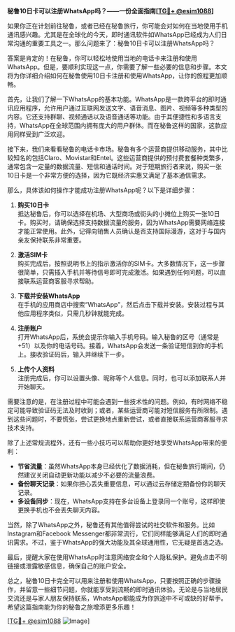 **秘鲁10日卡可以注册WhatsApp吗？——一份全面指南[[TG💪+ @esim1088](https://t.me/s/esim1088)]**

如果你正在计划前往秘鲁，或者已经在秘鲁旅行，你可能会对如何在当地使用手机通讯感兴趣。尤其是在全球化的今天，即时通讯软件如WhatsApp已经成为人们日常沟通的重要工具之一。那么问题来了：秘鲁10日卡可以注册WhatsApp吗？

答案是肯定的！在秘鲁，你可以轻松地使用当地的电话卡来注册和使用WhatsApp。但是，要顺利实现这一点，你需要了解一些必要的信息和步骤。本文将为你详细介绍如何在秘鲁使用10日卡注册和使用WhatsApp，让你的旅程更加顺畅。

首先，让我们了解一下WhatsApp的基本功能。WhatsApp是一款跨平台的即时通讯应用程序，允许用户通过互联网发送文字、语音消息、图片、视频等多种类型的内容。它还支持群聊、视频通话以及语音通话等功能。由于其便捷性和多语言支持，WhatsApp在全球范围内拥有庞大的用户群体。而在秘鲁这样的国家，这款应用同样受到广泛欢迎。

接下来，我们来看看秘鲁的电话卡市场。秘鲁有多个运营商提供移动服务，其中比较知名的包括Claro、Movistar和Entel。这些运营商提供的预付费套餐种类繁多，通常包含一定量的数据流量、短信和通话时间。对于短期旅行者来说，购买一张10日卡是一个非常方便的选择，因为它既经济实惠又满足了基本通信需求。

那么，具体该如何操作才能成功注册WhatsApp呢？以下是详细步骤：

1. **购买10日卡**  
   抵达秘鲁后，你可以选择在机场、大型商场或街头的小摊位上购买一张10日卡。购买时，请确保选择支持数据流量的服务，因为WhatsApp需要网络连接才能正常使用。此外，记得向销售人员确认是否支持国际漫游，这对于与国内亲友保持联系非常重要。

2. **激活SIM卡**  
   购买完成后，按照说明书上的指示激活你的SIM卡。大多数情况下，这一步骤很简单，只需插入手机并等待信号即可完成激活。如果遇到任何问题，可以直接联系运营商客服寻求帮助。

3. **下载并安装WhatsApp**  
   在手机的应用商店中搜索“WhatsApp”，然后点击下载并安装。安装过程与其他应用程序类似，只需几秒钟就能完成。

4. **注册账户**  
   打开WhatsApp后，系统会提示你输入手机号码。输入秘鲁的区号（通常是+51）以及你的电话号码。接着，WhatsApp会发送一条验证短信到你的手机上。接收验证码后，输入并继续下一步。

5. **上传个人资料**  
   注册完成后，你可以设置头像、昵称等个人信息。同时，也可以添加联系人并开始聊天。

需要注意的是，在注册过程中可能会遇到一些技术性的问题。例如，有时网络不稳定可能导致验证码无法及时收到；或者，某些运营商可能对短信服务有所限制。遇到这些问题时，不要慌张，尝试更换地点重新尝试，或者直接联系运营商客服寻求技术支持。

除了上述常规流程外，还有一些小技巧可以帮助你更好地享受WhatsApp带来的便利：

- **节省流量**：虽然WhatsApp本身已经优化了数据消耗，但在秘鲁旅行期间，仍然建议关闭自动更新功能以减少不必要的流量浪费。
- **备份聊天记录**：如果你担心丢失重要信息，可以通过云存储定期备份你的聊天记录。
- **多设备同步**：现在，WhatsApp支持在多台设备上登录同一个账号，这样即使更换手机也不会丢失聊天内容。

当然，除了WhatsApp之外，秘鲁还有其他值得尝试的社交软件和服务。比如Instagram和Facebook Messenger都非常流行，它们同样能够满足人们的即时通讯需求。不过，鉴于WhatsApp的强大功能及其全球通用性，它无疑是首选之选。

最后，提醒大家在使用WhatsApp时注意网络安全和个人隐私保护。避免点击不明链接或泄露敏感信息，确保自己的账户安全。

总之，秘鲁10日卡完全可以用来注册和使用WhatsApp，只要按照正确的步骤操作，并留意一些细节问题，你就能享受到流畅的即时通讯体验。无论是与当地居民交流还是与家人朋友保持联系，WhatsApp都能成为你旅途中不可或缺的好帮手。希望这篇指南能为你的秘鲁之旅增添更多乐趣！

[[TG💪+ @esim1088](https://t.me/s/esim1088) ![Image](https://i.postimg.cc/4NQfJmqS/Snipaste-2025-05-13-00-14-12.png)]